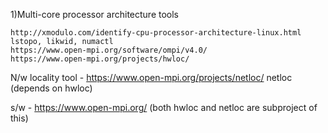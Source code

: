 1)Multi-core processor architecture tools

    http://xmodulo.com/identify-cpu-processor-architecture-linux.html
    lstopo, likwid, numactl 
    https://www.open-mpi.org/software/ompi/v4.0/
    https://www.open-mpi.org/projects/hwloc/
   
   N/w locality tool - https://www.open-mpi.org/projects/netloc/
              netloc (depends on hwloc)

 s/w - https://www.open-mpi.org/ (both hwloc and netloc are subproject of this)
